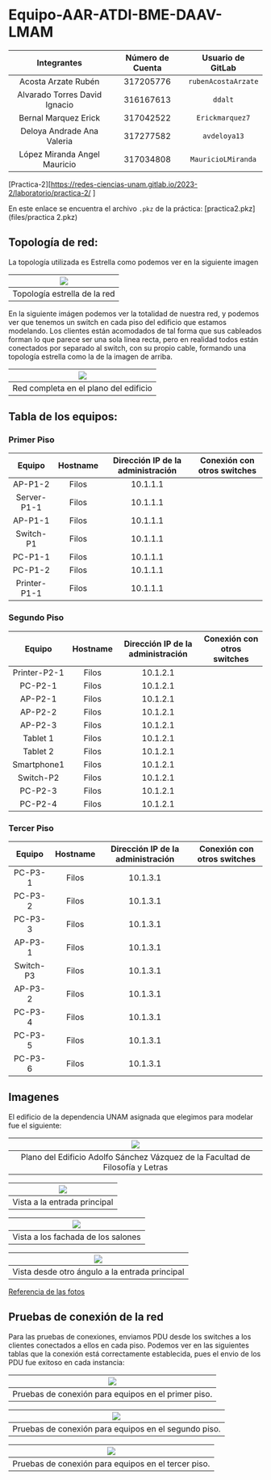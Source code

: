 # Equipo-AAR-ATDI-BME-DAAV-LMAM

| Integrantes                    | Número de Cuenta | Usuario de GitLab   |
|:------------------------------:|:----------------:|:-------------------:|
| Acosta Arzate Rubén            | 317205776        | `rubenAcostaArzate` |
| Alvarado Torres David Ignacio  | 316167613        | `ddalt`             |
| Bernal Marquez Erick           | 317042522        | `Erickmarquez7`     |
| Deloya Andrade Ana Valeria     | 317277582        | `avdeloya13`        |
| López Miranda Angel Mauricio   | 317034808        | `MauricioLMiranda`  |

[Practica-2][https://redes-ciencias-unam.gitlab.io/2023-2/laboratorio/practica-2/ ]

En este enlace se encuentra el archivo `.pkz` de la práctica: [practica2.pkz](files/practica 2.pkz)

## Topología de red: 

La topología utilizada es Estrella como podemos ver en la siguiente imagen

| ![](img/top.png)
|:-------------------------:|
| Topología estrella de la red

En la siguiente imágen podemos ver la totalidad de nuestra red, y podemos ver que tenemos un switch
en cada piso del edificio que estamos modelando. Los clientes están acomodados de tal forma que 
sus cableados forman lo que parece ser una sola linea recta, pero en realidad todos están conectados
por separado al switch, con su propio cable, formando una topología estrella como la de la imagen de arriba.

| ![](img/red_completa.png)
|:-------------------------:|
| Red completa en el plano del edificio

## Tabla de los equipos:

### Primer Piso

|    Equipo     | Hostname  |   Dirección IP de la administración | Conexión con otros switches
|:-------------:|:---------:|:-----------------------------------:|:----------------------------:|
|    AP-P1-2    |  Filos    |		    10.1.1.1              |
|  Server-P1-1	|  Filos    |		    10.1.1.1              |
|    AP-P1-1	|  Filos    |		    10.1.1.1              |
|   Switch-P1	|  Filos    |		    10.1.1.1              |
|   PC-P1-1	|  Filos    |		    10.1.1.1              |
|   PC-P1-2     |  Filos    |		    10.1.1.1              |
|  Printer-P1-1 |  Filos    |		    10.1.1.1              |

### Segundo Piso

|    Equipo     | Hostname  |   Dirección IP de la administración | Conexión con otros switches
|:-------------:|:---------:|:-----------------------------------:|:----------------------------:|
|  Printer-P2-1 |  Filos    |		    10.1.2.1              |
|    PC-P2-1    |  Filos    |		    10.1.2.1              |
|    AP-P2-1	|  Filos    |		    10.1.2.1              |
|    AP-P2-2	|  Filos    |		    10.1.2.1              |
|    AP-P2-3	|  Filos    |		    10.1.2.1              |
|   Tablet 1	|  Filos    |		    10.1.2.1              |
|   Tablet 2    |  Filos    |		    10.1.2.1              |
|  Smartphone1  |  Filos    |		    10.1.2.1              |
|   Switch-P2   |  Filos    |		    10.1.2.1              |
|    PC-P2-3    |  Filos    |		    10.1.2.1              |
|    PC-P2-4    |  Filos    |		    10.1.2.1              |

### Tercer Piso

|    Equipo     | Hostname  |   Dirección IP de la administración | Conexión con otros switches
|:-------------:|:---------:|:-----------------------------------:|:----------------------------:|
|    PC-P3-1    |  Filos    |		    10.1.3.1              |
|    PC-P3-2	|  Filos    |		    10.1.3.1              |
|    PC-P3-3	|  Filos    |		    10.1.3.1              |
|    AP-P3-1	|  Filos    |		    10.1.3.1              |
|   Switch-P3	|  Filos    |		    10.1.3.1              |	
|    AP-P3-2    |  Filos    |		    10.1.3.1              |
|    PC-P3-4	|  Filos    |		    10.1.3.1              |
|    PC-P3-5    |  Filos    |		    10.1.3.1              |
|    PC-P3-6    |  Filos    |		    10.1.3.1              |

## Imagenes

El edificio de la dependencia UNAM asignada que elegimos para modelar fue el siguiente:

| ![](img/edificioASV.png)
|:-------------------------:|
|   Plano del Edificio Adolfo Sánchez Vázquez de la Facultad de Filosofía y Letras

| ![](img/edificioASV1.png)
|:-----------------------------:|
| Vista a la entrada principal

| ![](img/edificioASV2.png)
|:----------------------------------:|
| Vista a los fachada de los salones

| ![](img/edificioASV3.png)
|:-----------------------------------------------:|
| Vista desde otro ángulo a la entrada principal

[Referencia de las fotos](https://es.foursquare.com/v/ffyl-anexo-adolfo-s%C3%A1nchez-v%C3%A1zquez/4e40577faeb73139a19e473f)

## Pruebas de conexión de la red

Para las pruebas de conexiones, enviamos PDU desde los switches a los clientes conectados a ellos en cada piso.
Podemos ver en las siguientes tablas que la conexión está correctamente establecida, pues el envio de los PDU
fue exitoso en cada instancia:

| ![](img/pdu_p1.png)
|:----------------------------------:|
| Pruebas de conexión para equipos en el primer piso.

| ![](img/pdu_p2.png)
|:----------------------------------:|
| Pruebas de conexión para equipos en el segundo piso.

| ![](img/pdu_p3.png)
|:----------------------------------:|
| Pruebas de conexión para equipos en el tercer piso.
